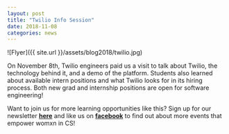 ```yaml
---
layout: post
title: "Twilio Info Session"
date: 2018-11-08
categories: news
---
```


![Flyer]({{ site.url }}/assets/blog2018/twilio.jpg)

On November 8th, Twilio engineers paid us a visit to talk about Twilio, the technology behind it, and a demo of the platform. Students also learned about available intern positions and what Twilio looks for in its hiring process. Both new grad and internship positions are open for software engineering! 

Want to join us for more learning opportunities like this? Sign up for our newsletter [**here**][mailinglist] and like us on [**facebook**][facebook] to find out about more events that empower womxn in CS!

[mailinglist]: http://columbia.us9.list-manage.com/subscribe?u=4c6a1c710f8ab9cce10272368&id=593b5faa43
[facebook]:https://www.facebook.com/CUWICS
